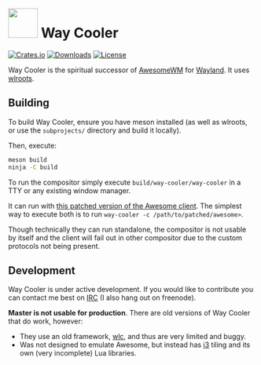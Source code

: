 # <img src="http://i.imgur.com/OGeL1nN.png" width="60"> Way Cooler
[![Crates.io](https://img.shields.io/crates/v/way-cooler.svg)](https://crates.io/crates/way-cooler)
[![Downloads](https://img.shields.io/crates/d/way-cooler.svg)](https://crates.io/crates/way-cooler)
[![License](https://img.shields.io/badge/license-MIT-blue.svg)](https://github.com/way-cooler/way-cooler/)

Way Cooler is the spiritual successor of [AwesomeWM][] for [Wayland][]. It uses [wlroots][].

## Building

To build Way Cooler, ensure you have meson installed (as well as wlroots, or use
the `subprojects/` directory and build it locally).

Then, execute:

```bash
meson build
ninja -C build
```

To run the compositor simply execute `build/way-cooler/way-cooler` in a TTY or
any existing window manager.

It can run with [this patched version of the Awesome
client](https://github.com/way-cooler/awesome). The simplest way to execute both
is to run `way-cooler -c /path/to/patched/awesome>`.

Though technically they can run standalone, the compositor is not usable by
itself and the client will fail out in other compositor due to the custom
protocols not being present.

## Development

Way Cooler is under active development. If you would like to contribute you can
contact me best on [IRC][] (I also hang out on freenode).

**Master is not usable for production**. There are old versions of Way Cooler
that do work, however:

* They use an old framework, [wlc][], and thus are very limited and buggy.
* Was not designed to emulate Awesome, but instead has [i3][] tiling and its own
  (very incomplete) Lua libraries.

[Wayland]: https://wayland.freedesktop.org/
[wlc]: https://github.com/Cloudef/wlc
[AwesomeWM]: https://awesomewm.org/
[wlroots]: https://github.com/swaywm/wlroots
[IRC]: https://webchat.oftc.net/?channels=awesome&uio=d4
[i3]: https://i3wm.org
